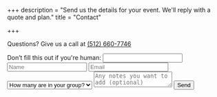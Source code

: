 +++
description = "Send us the details for your event. We'll reply with a quote and plan."
title = "Contact"

+++
<p>Questions? Give us a call at <a href="tel:512-660-7746">(512) 660-7746</a></p>
<form id="subscribe" name="contact" method="POST" netlify-honeypot="bot-field" action="/thanks" netlify>
  <span class="hidden">
    <label>Don’t fill this out if you're human: <input name="bot-field" /></label>
  </span>
  <input type="name" name="name" placeholder="Name">
  <input type="email" name="email" placeholder="Email">
  <select name="groupsize" id="groupsize">
      <option value="" disabled selected>How many are in your group?</option>
      <option value="1-10">1-10</option>
      <option value="11-50">11-50</option>
      <option value="51-100">51-100</option>
      <option value="100+">100+</option>
  </select>
  <textarea name="message" placeholder="Any notes you want to add (optional)"></textarea>
  <button type="submit">Send</button>
</form>

